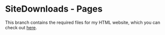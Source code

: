 # SiteDownloads - Pages

This branch contains the required files for my HTML website, which you can check out [here](http://imrolii-html.tk). 
